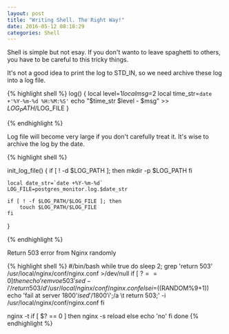 ```yaml
---
layout: post
title: "Writing Shell. The Right Way!"
date: 2016-05-12 08:18:29
categories: Shell
---
```


Shell is simple but not esay. If you don't wanto to leave spaghetti to others, you have to be careful to this tricky things.



It's not a good idea to print the log to STD_IN, so we need archive these log into a log file.

{% highlight shell %}
log()
{
    local level=$1
    local msg=$2
    local time_str=`date +'%Y-%m-%d %H:%M:%S'`
    echo "$time_str $level - $msg" >> $LOG_PATH/$LOG_FILE
}

{% endhighlight %}

Log file will become very large if you don't carefully treat it. It's wise to archive the log by the date.

{% highlight shell %}

init_log_file()
{
    if [ ! -d $LOG_PATH ]; then
        mkdir -p $LOG_PATH
    fi

    local date_str=`date +%Y-%m-%d`
    LOG_FILE=postgres_monitor.log.$date_str

    if [ ! -f $LOG_PATH/$LOG_FILE ]; then
        touch $LOG_PATH/$LOG_FILE
    fi
}

{% endhighlight %}


Return 503 error from Nginx randomly

{% highlight shell %}
#/bin/bash
while true
do
sleep 2;
grep 'return 503' /usr/local/nginx/conf/nginx.conf >/dev/null
if [ $? == 0 ]
then
  echo ' remvoe  503'
  sed -i '/return 503/d' /usr/local/nginx/conf/nginx.conf
else
  i=$((RANDOM%9+1))
  echo 'fail at server 1800'$i
  sed '/1800'$i';/a \\t return 503;' -i /usr/local/nginx/conf/nginx.conf
fi


nginx -t
if [ $? == 0 ]
then
  nginx -s reload
else
  echo 'no'
fi
done
{% endhighlight %}